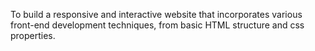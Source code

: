 
To build a responsive and interactive website that incorporates various front-end development techniques, from basic HTML structure and css properties.
